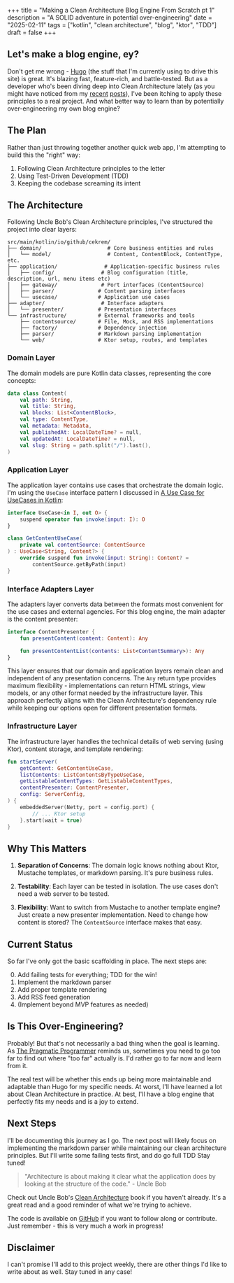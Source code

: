 +++
title = "Making a Clean Architecture Blog Engine From Scratch pt 1"
description = "A SOLID adventure in potential over-engineering"
date = "2025-02-11"
tags = ["kotlin", "clean architecture", "blog", "ktor", "TDD"]
draft = false
+++

## Let's make a blog engine, ey?

Don't get me wrong - [Hugo](https://gohugo.io/) (the stuff that I'm currently using to drive this site) is great. It's blazing fast, feature-rich, and battle-tested. But as a developer who's been diving deep into Clean Architecture lately (as you might have noticed from my [recent](/posts/clean-architecture-and-plugins-in-go) [posts](/posts/interface-segregation-in-practice)), I've been itching to apply these principles to a real project. And what better way to learn than by potentially over-engineering my own blog engine?

## The Plan

Rather than just throwing together another quick web app, I'm attempting to build this the "right" way:

1. Following Clean Architecture principles to the letter
2. Using Test-Driven Development (TDD)
3. Keeping the codebase screaming its intent

## The Architecture

Following Uncle Bob's Clean Architecture principles, I've structured the project into clear layers:

```
src/main/kotlin/io/github/cekrem/
├── domain/                     # Core business entities and rules
│   └── model/                  # Content, ContentBlock, ContentType, etc.
├── application/               # Application-specific business rules
│   ├── config/               # Blog configuration (title, description, url, menu items etc)
│   ├── gateway/              # Port interfaces (ContentSource)
│   ├── parser/              # Content parsing interfaces
│   └── usecase/             # Application use cases
├── adapter/                  # Interface adapters
│   └── presenter/           # Presentation interfaces
└── infrastructure/          # External frameworks and tools
    ├── contentsource/       # File, Mock, and RSS implementations
    ├── factory/             # Dependency injection
    ├── parser/              # Markdown parsing implementation
    └── web/                 # Ktor setup, routes, and templates
```

### Domain Layer

The domain models are pure Kotlin data classes, representing the core concepts:

```kotlin
data class Content(
    val path: String,
    val title: String,
    val blocks: List<ContentBlock>,
    val type: ContentType,
    val metadata: Metadata,
    val publishedAt: LocalDateTime? = null,
    val updatedAt: LocalDateTime? = null,
    val slug: String = path.split("/").last(),
)
```

### Application Layer

The application layer contains use cases that orchestrate the domain logic. I'm using the `UseCase` interface pattern I discussed in [A Use Case for UseCases in Kotlin](/posts/a-use-case-for-usecases-in-kotlin):

```kotlin
interface UseCase<in I, out O> {
    suspend operator fun invoke(input: I): O
}

class GetContentUseCase(
    private val contentSource: ContentSource
) : UseCase<String, Content?> {
    override suspend fun invoke(input: String): Content? =
        contentSource.getByPath(input)
}
```

### Interface Adapters Layer

The adapters layer converts data between the formats most convenient for the use cases and external agencies. For this blog engine, the main adapter is the content presenter:

```kotlin
interface ContentPresenter {
    fun presentContent(content: Content): Any

    fun presentContentList(contents: List<ContentSummary>): Any
}
```

This layer ensures that our domain and application layers remain clean and independent of any presentation concerns. The `Any` return type provides maximum flexibility - implementations can return HTML strings, view models, or any other format needed by the infrastructure layer. This approach perfectly aligns with the Clean Architecture's dependency rule while keeping our options open for different presentation formats.

### Infrastructure Layer

The infrastructure layer handles the technical details of web serving (using Ktor), content storage, and template rendering:

```kotlin
fun startServer(
    getContent: GetContentUseCase,
    listContents: ListContentsByTypeUseCase,
    getListableContentTypes: GetListableContentTypes,
    contentPresenter: ContentPresenter,
    config: ServerConfig,
) {
    embeddedServer(Netty, port = config.port) {
        // ... Ktor setup
    }.start(wait = true)
}
```

## Why This Matters

1. **Separation of Concerns**: The domain logic knows nothing about Ktor, Mustache templates, or markdown parsing. It's pure business rules.

2. **Testability**: Each layer can be tested in isolation. The use cases don't need a web server to be tested.

3. **Flexibility**: Want to switch from Mustache to another template engine? Just create a new presenter implementation. Need to change how content is stored? The `ContentSource` interface makes that easy.

## Current Status

So far I've only got the basic scaffolding in place. The next steps are:

0. Add failing tests for everything; TDD for the win!
1. Implement the markdown parser
2. Add proper template rendering
3. Add RSS feed generation
4. (Implement beyond MVP features as needed)

## Is This Over-Engineering?

Probably! But that's not necessarily a bad thing when the goal is learning. As [The Pragmatic Programmer](https://amzn.to/4gjf4Ud) reminds us, sometimes you need to go too far to find out where "too far" actually is. I'd rather go to far now and learn from it.

The real test will be whether this ends up being more maintainable and adaptable than Hugo for my specific needs. At worst, I'll have learned a lot about Clean Architecture in practice. At best, I'll have a blog engine that perfectly fits my needs and is a joy to extend.

## Next Steps

I'll be documenting this journey as I go. The next post will likely focus on implementing the markdown parser while maintaining our clean architecture principles. But I'll write some failing tests first, and do go full TDD Stay tuned!

> "Architecture is about making it clear what the application does by looking at the structure of the code." - Uncle Bob

Check out Uncle Bob's [Clean Architecture](https://amzn.to/4gjf4Ud) book if you haven't already. It's a great read and a good reminder of what we're trying to achieve.

The code is available on [GitHub](https://github.com/cekrem/clean-blog/tree/v0.1) if you want to follow along or contribute. Just remember - this is very much a work in progress!

## Disclaimer

I can't promise I'll add to this project weekly, there are other things I'd like to write about as well. Stay tuned in any case!
